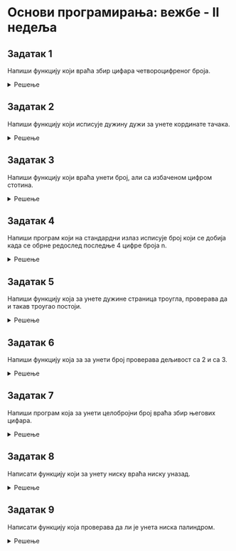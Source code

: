 # Основи програмирања: вежбе - II недеља

## Задатак 1
Напиши функцију који враћа збир цифара четвороцифреног броја.
<details markdown='block'>
<summary>Решење </summary>

```python
def zbir_cifara_cetvorocifrenog_broja(x):
    """
    Напиши функцију који враћа збир цифара четвороцифреног броја.
    """
    cifra_jedinica = x % 10
    cifra_desetica = (x//10) % 10
    cifra_stotina = (x//100) % 10
    cifra_hiljada = (x//1000) % 10

    zbir = cifra_jedinica + cifra_desetica + cifra_stotina + cifra_hiljada

    return zbir
```

</details>

## Задатак 2
Напиши функцију који исписује дужину дужи за унете кординате тачака.
<details markdown='block'>
<summary>Решење </summary>

```python
import math
def duzina_duzi():
    """
    Напиши функцију који исписује дужину дужи за унете кординате тачака.
    """
    x1,y1,x2,y2 = map(int, input().split())
    return math.sqrt( math.pow( x1-x2 , 2) + math.pow( y1-y2, 2))
```

</details>

## Задатак 3
Напиши функцију који враћа унети број, али са избаченом цифром стотина.
<details markdown='block'>
<summary>Решење </summary>

```python
def izbaciti_cifru_stotina():
    """
    Напиши функцију који враћа унети број, али са избаченом цифром стотина.
    """
    n = int(input())
    prefiks = n // 1000
    sufiks = n % 100
    return 100 * prefiks + sufiks
    """
    Друго решење
    n = input()
    return n[:-3] + n[-2:]
    """
```
</details>

## Задатак 4
Напиши програм који на стандардни излаз исписује број који се добија када се обрне редослед последње 4 цифре броја n.
<details markdown='block'>
<summary>Решење </summary>

```python
def obrni_cifre():
    """
    Напиши програм који на стандардни излаз исписује број који се добија када се обрне редослед последње 4 цифре броја n.
    """
    n = int(input())

    prefiks = n//10000
    cifra_jedinica = n%10
    cifra_desetica = (n//10)%10
    cifra_stotina = (n//100)%10
    cifra_hiljada = (n//1000)%10
    
    broj = prefiks * 10000 + cifra_jedinica*1000 + cifra_desetica*100 + cifra_stotina*10 + cifra_hiljada

    print(broj)
    """
    Друго решење
    n = input()
    print(n[:-4] + n[:-5:-1])
    """
```
</details>

## Задатак 5
Напиши функцију која за унете дужине страница троугла, проверава да и такав троугао постоји.
<details markdown='block'>
<summary>Решење </summary>
    
```python
def trougao():
    """
    Напиши функцију која за унете дужине страница троугла, проверава да и такав троугао постоји.
    """
    a,b,c = map(float, input().split())

    if a < b + c and b < a + c and c < a + b:
        print("Trougao sa stranicama {}, {}, {} postoji".format(a,b,c))
    else:
        print('Trougao sa stranicama', str(a)+',', str(b)+',', str(c) ,' ne postoji')

```
</details>

## Задатак 6
Напиши функцију која за за унети број проверава дељивост са 2 и са 3.
<details markdown='block'>
<summary>Решење </summary>
 
```python
def deljivost(x):
    """
    Напиши функцију која за за унето x проверава дељивост са 2 и са 3.
    """
    if x % 2 == 0 and x % 3 == 0:
        print("Broj {} je deljiv sa 2 i sa 3.".format(x))
    elif x % 2 == 0:
        print("Broj {} je deljiv samo sa 2.".format(x))
    elif x % 3 == 0:
        print("Broj {} je deljiv samo sa 3.".format(x))
    else:
        print("Broj {} nije deljiv ni sa 2 ni sa 3.".format(x))
```
</details>

## Задатак 7
Напиши програм која за унети целобројни број враћа збир његових цифара.
<details markdown='block'>
<summary>Решење </summary>
    
```python
def zbir_cifara_celobrojnog_broja(n):
    """
    Напиши програм која за унети целобројни број враћа збир његових цифара.
    """
    n=abs(n)
    s=0
    while n>0:
        s+=n%10
        n=n//10

    return s
``` 
</details>

## Задатак 8
Написати функцију који за унету ниску враћа ниску уназад.
<details markdown='block'>
<summary>Решење </summary>
    
```python
def niska_unazad(niska):
    """
    Написати функцију који за унету ниску враћа ниску уназад.
    """
    return niska[::-1]
    """
    Друго решење
    niz = []
    for i in range(len(niska)-1,-1,-1):
        niz.append(niska[i])

    return ''.join(niz)
    """
 ```
</details>

 ## Задатак 9
 Написати функцију која проверава да ли је унета ниска палиндром.
<details markdown='block'>
<summary>Решење </summary>
    
```python
def palindrom(niska):
    """
    Написати функцију која проверава да ли је унета ниска палиндром.
    """
    return niska == niska[::-1]
    """
    Друго решење
    unazad = niska_unazad(niska)
    return niska == unazad
    """
```
</details>
 


